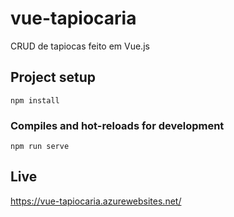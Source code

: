 # vue-tapiocaria
CRUD de tapiocas feito em Vue.js

## Project setup
```
npm install
```

### Compiles and hot-reloads for development
```
npm run serve
```

## Live
https://vue-tapiocaria.azurewebsites.net/
